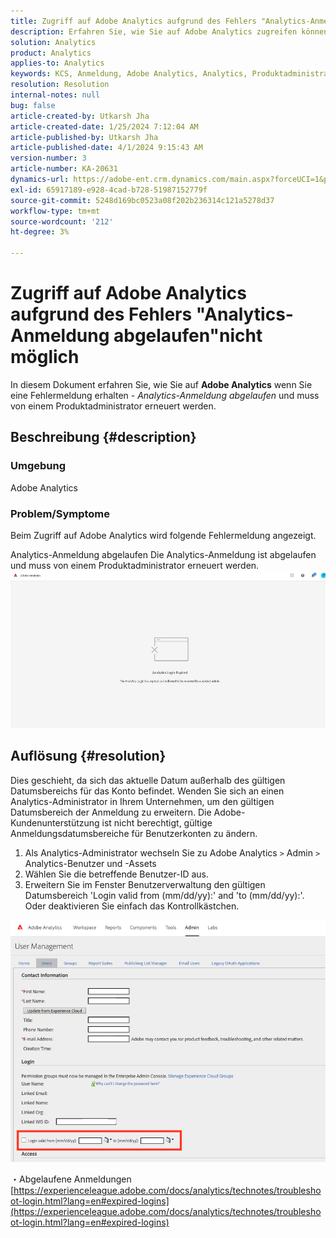 ```yaml
---
title: Zugriff auf Adobe Analytics aufgrund des Fehlers "Analytics-Anmeldung abgelaufen"nicht möglich
description: Erfahren Sie, wie Sie auf Adobe Analytics zugreifen können, wenn die Analytics-Anmeldung abgelaufen ist und von einem Produktadministrator erneuert werden muss.
solution: Analytics
product: Analytics
applies-to: Analytics
keywords: KCS, Anmeldung, Adobe Analytics, Analytics, Produktadministrator, Fehler, Analytics-Anmeldung abgelaufen
resolution: Resolution
internal-notes: null
bug: false
article-created-by: Utkarsh Jha
article-created-date: 1/25/2024 7:12:04 AM
article-published-by: Utkarsh Jha
article-published-date: 4/1/2024 9:15:43 AM
version-number: 3
article-number: KA-20631
dynamics-url: https://adobe-ent.crm.dynamics.com/main.aspx?forceUCI=1&pagetype=entityrecord&etn=knowledgearticle&id=42251a07-51bb-ee11-a569-6045bd006b3d
exl-id: 65917189-e928-4cad-b728-51987152779f
source-git-commit: 5248d169bc0523a08f202b236314c121a5278d37
workflow-type: tm+mt
source-wordcount: '212'
ht-degree: 3%

---
```


# Zugriff auf Adobe Analytics aufgrund des Fehlers &quot;Analytics-Anmeldung abgelaufen&quot;nicht möglich


In diesem Dokument erfahren Sie, wie Sie auf <b>Adobe Analytics</b> wenn Sie eine Fehlermeldung erhalten - *Analytics-Anmeldung abgelaufen* und muss von einem Produktadministrator erneuert werden.

## Beschreibung {#description}


### <b>Umgebung</b>

Adobe Analytics



### <b>Problem/Symptome</b>

Beim Zugriff auf Adobe Analytics wird folgende Fehlermeldung angezeigt.

Analytics-Anmeldung abgelaufen Die Analytics-Anmeldung ist abgelaufen und muss von einem Produktadministrator erneuert werden.
 <br>![](assets/___43251a07-51bb-ee11-a569-6045bd006b3d___.jpeg)

## Auflösung {#resolution}


Dies geschieht, da sich das aktuelle Datum außerhalb des gültigen Datumsbereichs für das Konto befindet. Wenden Sie sich an einen Analytics-Administrator in Ihrem Unternehmen, um den gültigen Datumsbereich der Anmeldung zu erweitern. Die Adobe-Kundenunterstützung ist nicht berechtigt, gültige Anmeldungsdatumsbereiche für Benutzerkonten zu ändern.

1. Als Analytics-Administrator wechseln Sie zu Adobe Analytics `>`  Admin `>`  Analytics-Benutzer und -Assets
2. Wählen Sie die betreffende Benutzer-ID aus.
3. Erweitern Sie im Fenster Benutzerverwaltung den gültigen Datumsbereich &#39;Login valid from (mm/dd/yy):&#39; and &#39;to (mm/dd/yy):&#39;. Oder deaktivieren Sie einfach das Kontrollkästchen.


![](assets/6282c86d-563a-ed11-9db0-0022480869de.png)

・Abgelaufene Anmeldungen
[https://experienceleague.adobe.com/docs/analytics/technotes/troubleshoot-login.html?lang=en#expired-logins](https://experienceleague.adobe.com/docs/analytics/technotes/troubleshoot-login.html?lang=en#expired-logins)
